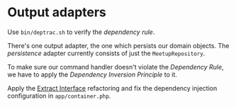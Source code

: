 # Output adapters

Use `bin/deptrac.sh` to verify the *dependency rule*.

There's one output adapter, the one which persists our domain objects. The *persistence* adapter currently consists of just the `MeetupRepository`.

To make sure our command handler doesn't violate the *Dependency Rule*, we have to apply the *Dependency Inversion Principle* to it.

Apply the [Extract Interface](http://refactoring.com/catalog/extractInterface.html) refactoring and fix the dependency injection configuration in `app/container.php`.
